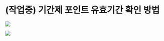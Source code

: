 # (작업중) 기간제 포인트 유효기간 확인 방법

![](https://kakaomobilitysupport.zendesk.com/hc/article_attachments/33442175414041)

![](https://kakaomobilitysupport.zendesk.com/hc/article_attachments/33442175479449)